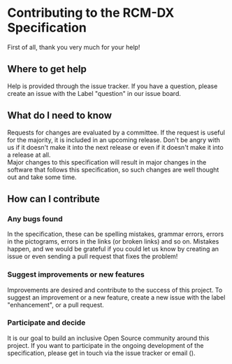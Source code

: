 # Contributing to the RCM-DX Specification

First of all, thank you very much for your help!

## Where to get help

Help is provided through the issue tracker. If you have a question, please create an issue with the Label "question" in our issue board.

## What do I need to know

Requests for changes are evaluated by a committee. If the request is useful for the majority, it is included in an upcoming release. Don't be angry with us if it doesn't make it into the next release or even if it doesn't make it into a release at all.  
Major changes to this specification will result in major changes in the software that follows this specification, so such changes are well thought out and take some time.

## How can I contribute

### Any bugs found

In the specification, these can be spelling mistakes, grammar errors, errors in the pictograms, errors in the links (or broken links) and so on. Mistakes happen, and we would be grateful if you could let us know by creating an issue or even sending a pull request that fixes the problem!  

### Suggest improvements or new features

Improvements are desired and contribute to the success of this project. To suggest an improvement or a new feature, create a new issue with the label "enhancement", or a pull request.

### Participate and decide

It is our goal to build an inclusive Open Source community around this project. If you want to participate in the ongoing development of the specification, please get in touch via the issue tracker or email (<TODO>).
